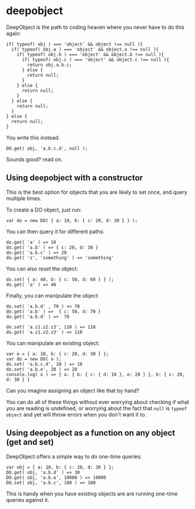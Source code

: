 deepobject
==========

DeepObject is the path to coding heaven where you never have to do this again:


    if( typeof( obj ) === 'object' && object !== null ){
      if( typeof( obj.a ) === 'object' && object.a !== null ){
        if( typeof( obj.b ) === 'object' && object.b !== null ){
          if( typeof( obj.c ) === 'object' && object.c !== null ){
            return obj.a.b.c;
          } else {
            return null;
          }
        } else {
          return null;
        }
      } else {
        return null;
      }
    } else {
      return null;
    }


You write this instead:

    DO.get( obj, 'a.b.c.d', null );


Sounds good? read on.

## Using deepobject with a constructor

This is the best option for objects that you are likely to set once, and query multiple times.

To create a DO object, just run:

    var do = new DO( { a: 10, b: { c: 20, d: 30 } } );

You can then query it for different paths:

    do.get( 'a' ) => 10
    do.get( 'a.b' ) => { c: 20, d: 30 }
    do.get( 'a.b.c' ) => 20
    do.get( 'z', 'something' ) => 'something'

You can also reset the object:

    do.set( { a: 40, b: { c: 50, d: 60 } } );
    do.get( 'a' ) => 40

Finally, you can manipulate the object:

    do.set( 'a.b.d' , 70 ) => 70
    do.get( 'a.b' ) =>  { c: 50, d: 70 }
    do.get( 'a.b.d' ) =>  70

    do.set( 'a.z1.z2.z3', 110 ) => 110
    do.get( 'a.z1.z2.z3' ) => 110

You can manipulate an existing object:

    var o = { a: 10, b: { c: 20, d: 30 } };
    var do = new DO( o );
    do.set( 'a.b.c.d', 10 ) => 10
    do.set( 'a.b.e', 20 ) => 20
    console.log( o ) => { a: { b: { c: { d: 10 }, e: 20 } }, b: { c: 20, d: 30 } }

Can you imagine assigning an object like that by hand?

You can do all of these things without ever worrying about checking if what you are reading is undefined, or worrying about the fact that `null` is `typeof object` and yet will throw errors when you don't want it to.


## Using deepobject as a function on any object (get and set)

DeepObject offers a simple way to do one-time queries:

    var obj = { a: 10, b: { c: 20, d: 30 } };
    DO.get( obj, 'a.b.d' ) => 30
    DO.get( obj, 'a.b.e', 10000 ) => 10000
    DO.set( obj, 'a.b.c', 100 ) => 100

This is handy when you have existing objects are are running one-time queries against it.
